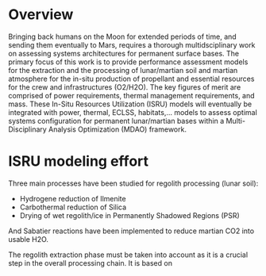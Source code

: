 Overview
========

Bringing back humans on the Moon for extended periods of time, and sending them eventually to Mars, requires a thorough multidsciplinary work on assessing systems architectures for permanent surface bases. The primary focus of this work is to provide performance assessment models for the extraction and the processing of lunar/martian soil and martian atmosphere for the in-situ production of propellant and essential resources for the crew and infrastructures (O2/H2O). The key figures of merit are comprised of power requirements, thermal management requirements, and mass. These In-Situ Resources Utilization (ISRU) models will eventually be integrated with power, thermal, ECLSS, habitats,... models to assess optimal systems configuration for permanent lunar/martian bases within a Multi-Disciplinary Analysis Optimization (MDAO) framework.

# ISRU modeling effort

Three main processes have been studied for regolith processing (lunar soil):

- Hydrogene reduction of Ilmenite
- Carbothermal reduction of Silica
- Drying of wet regolith/ice in Permanently Shadowed Regions (PSR)

And Sabatier reactions have been implemented to reduce martian CO2 into usable H2O.

The regolith extraction phase must be taken into account as it is a crucial step in the overall processing chain. It is based on 
